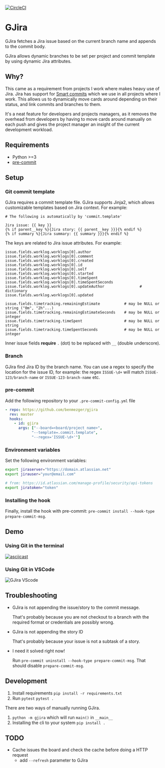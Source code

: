 [![CircleCI](https://circleci.com/gh/benmezger/gjira.svg?style=svg)](https://circleci.com/gh/benmezger/gjira)

# GJira

GJira fetches a Jira issue based on the current branch name and appends to the
commit body.

GJira allows dynamic branches to be set per project and commit template by using
dynamic Jira attributes.

## Why?

This came as a requirement from projects I work where makes heavy use of Jira.
Jira has support for [Smart
commits](https://confluence.atlassian.com/fisheye/using-smart-commits-960155400.html)
which we use in all projects where I work. This allows us to dynamically move
cards around depending on their status, and link commits and branches to them.

It's a neat feature for developers and projects managers, as it removes the
overhead from developers by having to move cards around manually on each push
and gives the project manager an insight of the current development workload.

## Requirements

- Python >=3
- [pre-commit](https://pre-commit.com/)

## Setup

### Git commit template

GJira requires a commit template file. GJira supports Jinja2, which allows
customizable templates based on Jira context. For example:

```text
# The following is automatically by 'commit.template'

Jira issue: {{ key }}
{% if parent__key %}{Jira story: {{ parent__key }}}{% endif %}
{% if summary %}{Jira summary: {{ summary }}}{% endif %}
```

The keys are related to Jira issue attributes. For example:

```text
issue.fields.worklog.worklogs[0].author
issue.fields.worklog.worklogs[0].comment
issue.fields.worklog.worklogs[0].created
issue.fields.worklog.worklogs[0].id
issue.fields.worklog.worklogs[0].self
issue.fields.worklog.worklogs[0].started
issue.fields.worklog.worklogs[0].timeSpent
issue.fields.worklog.worklogs[0].timeSpentSeconds
issue.fields.worklog.worklogs[0].updateAuthor                # dictionary
issue.fields.worklog.worklogs[0].updated

issue.fields.timetracking.remainingEstimate           # may be NULL or string ("0m", "2h"...)
issue.fields.timetracking.remainingEstimateSeconds    # may be NULL or integer
issue.fields.timetracking.timeSpent                   # may be NULL or string
issue.fields.timetracking.timeSpentSeconds            # may be NULL or integer
```

Inner issue fields **require** `.` (dot) to be replaced with `__` (double
underscore).

### Branch

GJira find Jira ID by the branch name. You can use a regex to specify the
location for the issue ID, for example: the regex `ISSUE-\d+` will match
`ISSUE-123/branch-name` or `ISSUE-123-branch-name` etc.

### pre-commit

Add the following repository to your `.pre-commit-config.yml` file

```yaml
- repo: https://github.com/benmezger/gjira
  rev: master
  hooks:
    - id: gjira
      args: ["--board=<board/project name>",
            "--template=.commit.template",
            "--regex='ISSUE-\d+'"]
```

### Environment variables

Set the following environment variables:

```sh
export jiraserver="https://domain.atlassian.net"
export jirauser="your@email.com"

# from: https://id.atlassian.com/manage-profile/security/api-tokens
export jiratoken="token"
```

### Installing the hook

Finally, install the hook with pre-commit: `pre-commit install --hook-type prepare-commit-msg`.

## Demo

### Using Git in the terminal

[![asciicast](https://asciinema.org/a/GGURgGibHGHII9jaIH5a5w3Yq.svg)](https://asciinema.org/a/GGURgGibHGHII9jaIH5a5w3Yq)

### Using Git in VSCode

![GJira VScode](images/vscode.gif)

## Troubleshooting

- GJira is not appending the issue/story to the commit message.

  That's probably because you are not checkout to a branch with the required
  format or credentials are possibly wrong.

- GJira is not appending the story ID

  That's probably because your issue is not a subtask of a story.

- I need it solved right now!

  Run `pre-commit uninstall --hook-type prepare-commit-msg`. That should disable
  `prepare-commit-msg`.

## Development

1. Install requirements `pip install -r requirements.txt`
2. Run `pytest` `pytest .`

There are two ways of manually running GJira.

1. `python -m gjira` which will run `main()` in `__main__`
2. Installing the cli to your system `pip install .`

## TODO

- Cache issues the board and check the cache before doing a HTTP request
  - add `--refresh` parameter to GJira
